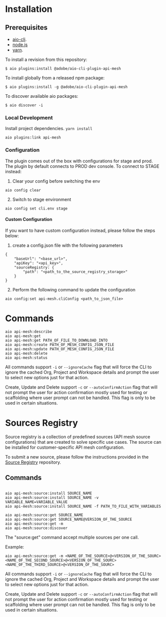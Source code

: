# Installation

## Prerequisites

* [aio-cli](https://github.com/adobe/aio-cli).
* [node.js](https://nodejs.org/en/)
* [yarn](https://classic.yarnpkg.com/lang/en/docs/install).

To install a revision from this repository:

```
$ aio plugins:install @adobe/aio-cli-plugin-api-mesh
```

To install globally from a released npm package:

```
$ aio plugins:install -g @adobe/aio-cli-plugin-api-mesh
```

To discover available aio packages:

```
$ aio discover -i
```

### Local Development

Install project dependencies. `yarn install`

```
aio plugins:link api-mesh
```

### Configuration

The plugin comes out of the box with configurations for stage and prod. The plugin by default connects to PROD dev console. To connect to STAGE instead:

1. Clear your config before switching the env

```
aio config clear
```

2. Switch to stage environment

```
aio config set cli.env stage
```

#### Custom Configuration

If you want to have custom configuration instead, please follow the steps below:

1. create a config.json file with the following parameters

```
{
    "baseUrl": "<base_url>",
    "apiKey": "<api_key>",
    "sourceRegistry: {
        "path": "<path_to_the_source_registry_storage>"
    }
}
```

2. Perform the following command to update the configuration

```
aio config:set api-mesh.cliConfig <path_to_json_file>
```

# Commands

```
aio api-mesh:describe
aio api-mesh:get
aio api-mesh:get PATH_OF_FILE_TO_DOWNLOAD_INTO
aio api-mesh:create PATH_OF_MESH_CONFIG_JSON_FILE
aio api-mesh:update PATH_OF_MESH_CONFIG_JSON_FILE
aio api-mesh:delete
aio api-mesh:status
```

All commands support `-i` or `--ignoreCache` flag that will force the CLI to ignore the cached Org, Project and Workspace details and prompt the user to select new options just for that action.

Create, Update and Delete support `-c` or `--autoConfirmAction` flag that will not prompt the user for action confirmation mostly used for testing or scaffolding where user prompt can not be handled. This flag is only to be used in certain situations.

# Sources Registry

Source registry is a collection of predefined sources (API mesh source configurations) that are created to solve specific use cases. The source can be installed for customer-specific API mesh configuration.

To submit a new source, please follow the instructions provided in the [Source Registry](https://github.com/adobe/api-mesh-sources/) repository.

## Commands

```

aio api-mesh:source:install SOURCE_NAME
aio api-mesh:source:install SOURCE_NAME -v VARIABLE_NAME=VARIABLE_VALUE
aio api-mesh:source:install SOURCE_NAME -f PATH_TO_FILE_WITH_VARIABLES

aio api-mesh:source:get SOURCE_NAME
aio api-mesh:source:get SOURCE_NAME@VERSION_OF_THE_SOURCE
aio api-mesh:source:get -m
aio api-mesh:source:discover
```

The "source:get" command accept multiple sources per one call.

Example:

```
aio api-mesh:source:get -m <NAME_OF_THE_SOURCE>@<VERSION_OF_THE_SOURC><NAME_OF_THE_SECOND_SOURCE>@<VERSION_OF_THE_SOURC>
<NAME_OF_THE_THIRD_SOURCE>@<VERSION_OF_THE_SOURC>
```

All commands support `-i` or `--ignoreCache` flag that will force the CLI to ignore the cached Org, Project and Workspace details and prompt the user to select new options just for that action.

Create, Update and Delete support `-c` or `--autoConfirmAction` flag that will not prompt the user for action confirmation mostly used for testing or scaffolding where user prompt can not be handled. This flag is only to be used in certain situations.
